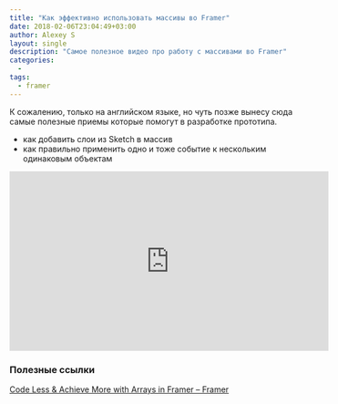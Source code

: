 ```yaml
---
title: "Как эффективно использовать массивы во Framer"
date: 2018-02-06T23:04:49+03:00
author: Alexey S
layout: single
description: "Самое полезное видео про работу с массивами во Framer"
categories:
  -
tags:
  - framer
---
```


К сожалению, только на английском языке, но чуть позже вынесу сюда самые полезные приемы которые помогут в разработке прототипа.

<!--more-->

- как добавить слои из Sketch в массив
- как правильно применить одно и тоже событие к нескольким одинаковым объектам

<div class="embed-responsive embed-responsive-16by9">
	<iframe width="560" height="315" src="https://www.youtube.com/embed/kJYI4oYrHik?rel=0" frameborder="0" allow="autoplay; encrypted-media" allowfullscreen></iframe>
</div>

### Полезные ссылки

[Code Less & Achieve More with Arrays in Framer – Framer](https://blog.framer.com/code-less-achieve-more-with-arrays-in-framer-c43594d13d59)
